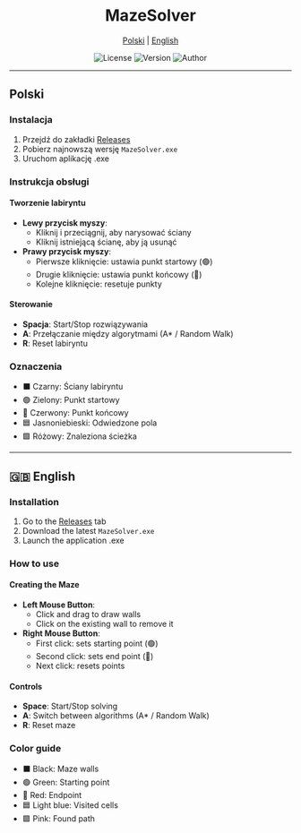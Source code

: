 <div align="center">

# MazeSolver

[Polski](#-polski) | [English](#-english)

![License](https://img.shields.io/badge/license-Modified_MIT-blue.svg)
![Version](https://img.shields.io/badge/version-0.6.9-green.svg)
![Author](https://img.shields.io/badge/author-philornot-purple.svg)

</div>

---

## Polski

### Instalacja

1. Przejdź do zakładki [Releases](https://github.com/philornot/mazesolver/releases/latest)
2. Pobierz najnowszą wersję `MazeSolver.exe`
3. Uruchom aplikację .exe

### Instrukcja obsługi

#### Tworzenie labiryntu
- **Lewy przycisk myszy**: 
  - Kliknij i przeciągnij, aby narysować ściany
  - Kliknij istniejącą ścianę, aby ją usunąć
- **Prawy przycisk myszy**:
  - Pierwsze kliknięcie: ustawia punkt startowy (🟢)
  - Drugie kliknięcie: ustawia punkt końcowy (🔴)
  - Kolejne kliknięcie: resetuje punkty

#### Sterowanie
- **Spacja**: Start/Stop rozwiązywania
- **A**: Przełączanie między algorytmami (A* / Random Walk)
- **R**: Reset labiryntu

### Oznaczenia
- ⬛ Czarny: Ściany labiryntu
- 🟢 Zielony: Punkt startowy
- 🔴 Czerwony: Punkt końcowy
- 🟦 Jasnoniebieski: Odwiedzone pola
- 🟪 Różowy: Znaleziona ścieżka

---

## 🇬🇧 English

### Installation

1. Go to the [Releases](https://github.com/philornot/mazesolver/releases/latest) tab
2. Download the latest `MazeSolver.exe`
3. Launch the application .exe

### How to use

#### Creating the Maze
- **Left Mouse Button**: 
  - Click and drag to draw walls
  - Click on the existing wall to remove it
- **Right Mouse Button**:
  - First click: sets starting point (🟢)
  - Second click: sets end point (🔴)
  - Next click: resets points

#### Controls
- **Space**: Start/Stop solving
- **A**: Switch between algorithms (A* / Random Walk)
- **R**: Reset maze

### Color guide
- ⬛ Black: Maze walls
- 🟢 Green: Starting point
- 🔴 Red: Endpoint
- 🟦 Light blue: Visited cells
- 🟪 Pink: Found path
